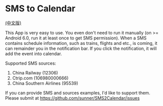 # SMS to Calendar

[(中文版)](https://github.com/sunner/SMS2Calendar/blob/master/README_cn.md)

This App is very easy to use. You even don't need to run it manually (on >= Android 6.0, run it at least once to get SMS permission). When a SMS contains schedule information, such as trains, flights and etc., is coming, it can remainder you in the notification bar. If you click the notification, it will add the event into calendar.

Supported SMS sources:

1. China Railway (12306)
2. Ctrip.com (106980000666)
3. China Southern Airlines (95539)

If you can provide SMS and sources examples, I'd like to support them. Please submit at https://github.com/sunner/SMS2Calendar/issues

